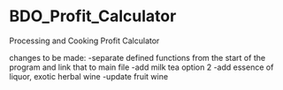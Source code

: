 # BDO_Profit_Calculator
Processing and Cooking Profit Calculator

changes to be made: 
-separate defined functions from the start of the program and link that to main file
-add milk tea option 2
-add essence of liquor, exotic herbal wine
-update fruit wine
